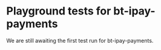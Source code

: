 # Playground tests for bt-ipay-payments
We are still awaiting the first test run for bt-ipay-payments.
